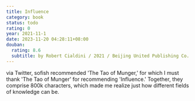 ```yaml
---
title: Influence
category: book
status: todo
rating: 0
year: 2021-11-1
date: 2023-11-20 04:28:11+08:00
douban:
  rating: 8.6
  subtitle: by Robert Cialdini / 2021 / Beijing United Publishing Co.
---
```


via Twitter, sofish recommended 'The Tao of Munger,' for which I must thank 'The Tao of Munger' for recommending 'Influence.' Together, they comprise 800k characters, which made me realize just how different fields of knowledge can be.
